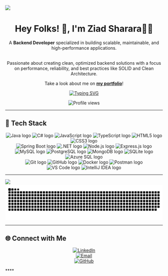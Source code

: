 <!-- <img src="images/banner.png"/> -->

<img src="https://readme-typing-svg.demolab.com/?lines=Hello+Advanturer+!;Welcome+to+my+world.;I+hope+you+will+enjoy+your+stay+and+my+code.;but+be+careful+of+the+bugs,+there+are+everywhere!;Good+luck+!&font=Press%20Start%202P&width=900&height=50&duration=4000&pause=1000">



<!--
### Hey, Elذeeb's here

<img src="11.gif" height=300/> 
-->
<h1 align="center"><b>Hey Folks! 👾, I'm Ziad Sharara👋🏼</b></h1>

<div align="center">
A <strong>Backend Developer</strong> specialized in building scalable, maintainable, and high-performance applications.
</div>

<br>

<div align="center">
<p> Passionate about creating clean, optimized backend solutions with a focus on performance, reliability, and best practices like SOLID and Clean Architecture. </p>

  Take a look about me on [**my portfolio**](https://eldeeb-portfolio.vercel.app/)!

</div>


<div align="center">

[![Typing SVG](https://readme-typing-svg.demolab.com?font=Aref+Ruqaa&size=66&letterSpacing=&duration=3000&pause=1000&color=F70D0D&center=true&vCenter=true&width=600&height=100&lines=%D8%A7%D9%84%D8%AF%D9%8A%D8%A8)](https://git.io/typing-svg) 

<p align="center"><img src="https://komarev.com/ghpvc/?username=ziadsharara&color=brightgreen" alt="Profile views" /></p>


</div>


---

## 🚀 Tech Stack

<div align="center">

<!-- Languages -->
<img src="https://skillicons.dev/icons?i=java" height="100" alt="Java logo" />
<img src="https://skillicons.dev/icons?i=cs" height="100" alt="C# logo" />
<img src="https://skillicons.dev/icons?i=js" height="100" alt="JavaScript logo" />
<img src="https://skillicons.dev/icons?i=ts" height="100" alt="TypeScript logo" />
<img src="https://skillicons.dev/icons?i=html" height="100" alt="HTML5 logo" />
<img src="https://skillicons.dev/icons?i=css" height="100" alt="CSS3 logo" />

<br/>

<!-- Frameworks & Technologies -->
<img src="https://skillicons.dev/icons?i=spring" height="100" alt="Spring Boot logo" />
<img src="https://skillicons.dev/icons?i=dotnet" height="100" alt=".NET logo" />
<img src="https://skillicons.dev/icons?i=nodejs" height="100" alt="Node.js logo" />
<img src="https://skillicons.dev/icons?i=express" height="100" alt="Express.js logo" />

<br/>

<!-- Databases -->
<img src="https://skillicons.dev/icons?i=mysql" height="100" alt="MySQL logo" />
<img src="https://skillicons.dev/icons?i=postgres" height="100" alt="PostgreSQL logo" />
<img src="https://skillicons.dev/icons?i=mongodb" height="100" alt="MongoDB logo" />
<img src="https://skillicons.dev/icons?i=sqlite" height="100" alt="SQLite logo" />
<img src="https://skillicons.dev/icons?i=azure" height="100" alt="Azure SQL logo" />

<br/>

<!-- Tools & DevOps -->
<img src="https://skillicons.dev/icons?i=git" height="100" alt="Git logo" />
<img src="https://skillicons.dev/icons?i=github" height="100" alt="GitHub logo" />
<img src="https://skillicons.dev/icons?i=docker" height="100" alt="Docker logo" />
<img src="https://skillicons.dev/icons?i=postman" height="100" alt="Postman logo" />

<br/>

<!-- IDEs -->
<img src="https://skillicons.dev/icons?i=vscode" height="100" alt="VS Code logo" />
<img src="https://skillicons.dev/icons?i=idea" height="100" alt="IntelliJ IDEA logo" />

</div>


---


<p align="left">
    <img src="https://github-readme-stats.vercel.app/api/top-langs?username=ziadsharara&layout=compact&langs_count=5&theme=codeSTACKr"/>
    <!-- Snake -->
    <img src="https://raw.githubusercontent.com/platane/snk/output/github-contribution-grid-snake-dark.svg">
</p>

---

## 🌐 Connect with Me  

<div align="center">

[![LinkedIn](https://img.shields.io/badge/LinkedIn-0077B5?style=for-the-badge&logo=linkedin&logoColor=white)](https://www.linkedin.com/in/ziad-sharara)  
[![Email](https://img.shields.io/badge/Email-D14836?style=for-the-badge&logo=gmail&logoColor=white)](mailto:ziad.shararaa@gmail.com)  
[![GitHub](https://img.shields.io/badge/GitHub-181717?style=for-the-badge&logo=github&logoColor=white)](https://github.com/ziadsharara)  

</div>
****


<!--
# Hi there, I'm Ziad Sharara 👋

I’m a Java Backend Developer with expertise in Spring Boot and hands-on experience in Node.js and .NET.  
Currently working at CIC as a Java Backend Developer, where I design, develop, and maintain scalable backend services and RESTful APIs following clean architecture and SOLID principles.  

I’m passionate about delivering clean, maintainable code and continuously improving my skills across diverse technologies to create user-centric, future-ready solutions.

---

## 🚀 About Me  

- 💻 **Java Backend Developer** with expertise in **Spring Boot**, plus hands-on experience with **Node.js** and **.NET**  
- 🧠 Passionate about designing and building **scalable, maintainable, and high-performance** backend systems  
- 📦 Skilled in working with both **SQL (MySQL, PostgreSql, SQL Server)** and **NoSQL (MongoDB)** databases  
- 🛠️ Experienced with **RESTful APIs, Docker, Git, CI/CD,** and applying **Clean Architecture & SOLID principles**  
- 🌱 Continuously learning and exploring new technologies to expand my development toolkit  

---

## 💻 Tech Stack

### 🧩 Languages
![Java](https://img.shields.io/badge/Java-ED8B00?style=for-the-badge&logo=openjdk&logoColor=white)
![C#](https://img.shields.io/badge/C%23-239120?style=for-the-badge&logo=c-sharp&logoColor=white)
![JavaScript](https://img.shields.io/badge/JavaScript-F7DF1E?style=for-the-badge&logo=javascript&logoColor=black)
![TypeScript](https://img.shields.io/badge/TypeScript-3178C6?style=for-the-badge&logo=typescript&logoColor=white)
![HTML](https://img.shields.io/badge/HTML5-E34F26?style=for-the-badge&logo=html5&logoColor=white)
![CSS](https://img.shields.io/badge/CSS3-1572B6?style=for-the-badge&logo=css3&logoColor=white)

### 🧱 Frameworks & Technologies
![Spring Boot](https://img.shields.io/badge/Spring%20Boot-6DB33F?style=for-the-badge&logo=springboot&logoColor=white)
![.NET](https://img.shields.io/badge/.NET-512BD4?style=for-the-badge&logo=dotnet&logoColor=white)
![Node.js](https://img.shields.io/badge/Node.js-339933?style=for-the-badge&logo=node.js&logoColor=white)
![Express.js](https://img.shields.io/badge/Express.js-000000?style=for-the-badge&logo=express&logoColor=white)

### 🗄️ Databases
![MySQL](https://img.shields.io/badge/MySQL-00758F?style=for-the-badge&logo=mysql&logoColor=white)
![SQL Server](https://img.shields.io/badge/SQL%20Server-CC2927?style=for-the-badge&logo=microsoftsqlserver&logoColor=white)
![PostgreSQL](https://img.shields.io/badge/PostgreSQL-4169E1?style=for-the-badge&logo=postgresql&logoColor=white)
![MongoDB](https://img.shields.io/badge/MongoDB-4EA94B?style=for-the-badge&logo=mongodb&logoColor=white)

### 🛠️ Tools & DevOps
![Git](https://img.shields.io/badge/Git-F05032?style=for-the-badge&logo=git&logoColor=white)
![Docker](https://img.shields.io/badge/Docker-2496ED?style=for-the-badge&logo=docker&logoColor=white)
![Postman](https://img.shields.io/badge/Postman-FF6C37?style=for-the-badge&logo=postman&logoColor=white)
![JWT](https://img.shields.io/badge/JWT-000000?style=for-the-badge&logo=jsonwebtokens&logoColor=white)
![CI/CD](https://img.shields.io/badge/CI%2FCD-4285F4?style=for-the-badge&logo=googlecloud&logoColor=white)
![VS Code](https://img.shields.io/badge/VS%20Code-007ACC?style=for-the-badge&logo=visual-studio-code&logoColor=white)
![IntelliJ IDEA](https://img.shields.io/badge/IntelliJ%20IDEA-000000?style=for-the-badge&logo=intellijidea&logoColor=white)

---

## 📂 Featured Projects

### 🛒 Happy Shop
Scalable e-commerce backend with 30+ RESTful APIs, including authentication (JWT + RBAC), Paymob integration, image upload, cart, wishlist, coupons, reviews, and order management.  
**Tech:** Node.js, Express.js, MongoDB, JWT, Railway  

### 🦷 Ibtesama
Backend for a digital platform to streamline dental clinic operations. Developed modular services for appointments, patient records, user roles, and clinical workflows.  
**Tech:** Node.js, Express.js, MongoDB, JWT  

### 💬 NGL-Clone
Anonymous messaging platform inspired by NGL, featuring secure communication, OAuth login (Google, Twitter), and scalable architecture for high traffic.  
**Tech:** Node.js, Express.js, MongoDB, Passport.js, OAuth  

---

## 🌐 Connect With Me

[![LinkedIn](https://img.shields.io/badge/LinkedIn-%230077B5.svg?logo=linkedin&logoColor=white)](https://linkedin.com/in/ziadsharara)  
[![X (Twitter)](https://img.shields.io/badge/X-black.svg?logo=X&logoColor=white)](https://x.com/eldeeb0x)

---

✨ *"I’m always open to discussing new opportunities, innovative projects, and ways to contribute to impactful solutions."*  

---
-->



